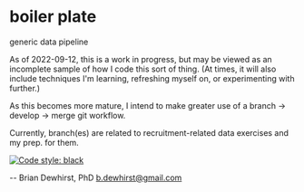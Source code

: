 # boiler plate
generic data pipeline

As of 2022-09-12, this is a work in progress, but may be viewed as an incomplete sample of how I code this sort of thing. (At times, it will also include techniques I'm learning, refreshing myself on, or experimenting with further.)

As this becomes more mature, I intend to make greater use of a branch -> develop -> merge git workflow.

Currently, branch(es) are related to recruitment-related data exercises and my prep. for them.

[![Code style: black](https://img.shields.io/badge/code%20style-black-000000.svg)](https://github.com/psf/black)

--
Brian Dewhirst, PhD
b.dewhirst@gmail.com